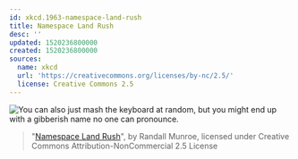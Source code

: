 ```yaml
---
id: xkcd.1963-namespace-land-rush
title: Namespace Land Rush
desc: ''
updated: 1520236800000
created: 1520236800000
sources:
  name: xkcd
  url: 'https://creativecommons.org/licenses/by-nc/2.5/'
  license: Creative Commons 2.5
---
```

![You can also just mash the keyboard at random, but you might end up with a gibberish name no one can pronounce.](https://imgs.xkcd.com/comics/namespace_land_rush.png)
> "[Namespace Land Rush](https://xkcd.com/1963/)", by Randall Munroe, licensed under Creative Commons Attribution-NonCommercial 2.5 License
